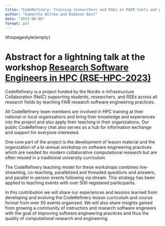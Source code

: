 ```yaml
---
title: "CodeRefinery: Training researchers and RSEs in FAIR tools and practices"
author: "Samantha Wittke and Radovan Bast"
date: "2023-08-09"
format: pdf
---
```


\thispagestyle{empty}

# Abstract for a lightning talk at the workshop [Research Software Engineers in HPC (RSE-HPC-2023)](https://us-rse.org/rse-hpc-2023/)

CodeRefinery is a project funded by the Nordic e-Infrastructure Collaboration
(NeIC) supporting students, researchers, and RSEs across all research fields by
teaching FAIR research software engineering practices.

All CodeRefinery team members are involved in HPC training at their national or
local organizations and bring their knowledge and experiences into the project
and also apply their teaching in their organizations. Our public CodeRefinery chat also serves as a hub for
information exchange and support for everyone interested.

One core part of the project is the development of lesson material and the
organization of a bi-annual workshop on software engineering practices which
are needed for modern collaborative computational research but are often missed
in a traditional university curriculum.

The CodeRefinery teaching model for these workshops combines live-streaming,
co-teaching, parallelized and threaded questions and answers, and parallel
in-person events following via stream. This strategy has been applied to
teaching events with over 500 registered participants.

In this contribution we will share our experiences and lessons learned from
developing and evolving the CodeRefinery lesson curriculum and course format
from over 50 events organized. We will also share insights gained from growing
a community of instructors and research software engineers with the goal of
improving software engineering practices and thus the quality of computational
research and engineering.
